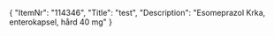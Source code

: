 {
  "ItemNr": "114346",
  "Title": "test",
  "Description": "Esomeprazol Krka, enterokapsel, hård 40 mg"
}